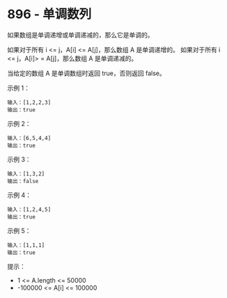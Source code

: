 # 896 - 单调数列

如果数组是单调递增或单调递减的，那么它是单调的。

如果对于所有 i <= j，A[i] <= A[j]，那么数组 A 是单调递增的。 如果对于所有 i <= j，A[i]> = A[j]，那么数组 A 是单调递减的。

当给定的数组 A 是单调数组时返回 true，否则返回 false。

示例 1：
```
输入：[1,2,2,3]
输出：true
```

示例 2：
```
输入：[6,5,4,4]
输出：true
```

示例 3：
```
输入：[1,3,2]
输出：false
```

示例 4：
```
输入：[1,2,4,5]
输出：true
```

示例 5：
```
输入：[1,1,1]
输出：true
```
提示：

- 1 <= A.length <= 50000
- -100000 <= A[i] <= 100000
